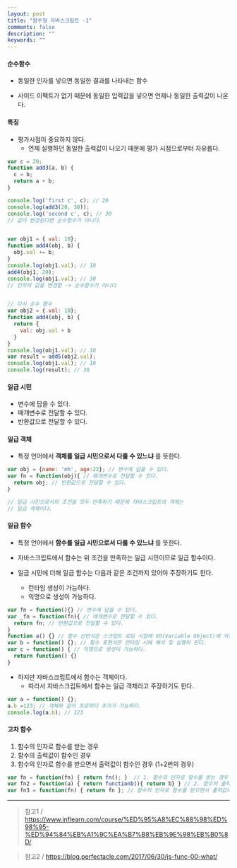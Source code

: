 ```yaml
---
layout: post
title: "함수형 자바스크립트 -1"
comments: false
description: ""
keywords: ""
---
```



#### 순수함수

- 동일한 인자를 넣으면 동일한 결과를 나타내는 함수

- 사이드 이펙트가 없기 때문에 동일한 입력값을 넣으면 언제나 동일한 출력값이 나온다.



#### 특징
- 평가시점이 중요하지 않다.
  - 언제 실행하던 동일한 출력값이 나오기 때문에 평가 시점으로부터 자유롭다.


```javascript
var c = 20;
function add3(a, b) {
  c = b;
  return a + b;
}

console.log('first c', c); // 20
console.log(add3(20, 30));
console.log('second c', c); // 30
// 값이 변경된다면 순수함수가 아니다.


var obj1 = { val: 10};
function add4(obj, b) {
  obj.val += b;
}
console.log(obj1.val); // 10
add4(obj1, 20);
console.log(obj1.val); // 30
// 인자의 값을 변경함 -> 순수함수가 아니다


// 다시 순수 함수
var obj2 = { val: 10};
function add4(obj, b) {
  return {
    val: obj.val + b
  }
}
console.log(obj1.val); // 10
var result = add5(obj2.val);
console.log(obj1.val); // 10
console.log(result); // 30
```




#### 일급 시민

- 변수에 담을 수 있다.
- 매개변수로 전달할 수 있다.
- 반환값으로 전달할 수 있다.

#### 일급 객체

- 특정 언어에서 **객체를 일급 시민으로서 다룰 수 있느냐** 를 뜻한다.

```javascript
var obj = {name: 'mh', age:22}; // 변수에 담을 수 있다.
var fn = function(obj){ // 매개변수로 전달할 수 있다.
  return obj; // 반환값으로 전달할 수 있다.
}

// 일급 시민으로서의 조건을 모두 만족하기 때문에 자바스크립트의 객체는
// 일급 객체이다.
```

#### 일급 함수

- 특정 언어에서 **함수를 일급 시민으로서 다룰 수 있느냐** 를 뜻한다.

- 자바스크립트에서 함수는 위 조건을 만족하는 일급 시민이므로 일급 함수이다.

- 일급 시민에 더해 일급 함수는 다음과 같은 조건까지 있어야 주장하기도 한다.
  - 런타임 생성이 가능하다.
  - 익명으로 생성이 가능하다.


```javascript
var fn = function(){} // 변수에 담을 수 있다.
var _fn = function(fn){ // 매개변수로 전달할 수 있다.
  return fn; // 반환값으로 전달할 수 있다.
}
function a() {} // 함수 선언식은 스크립트 로딩 시점에 VO(Variable Object)에 저장됨
var b = function() {}; // 함수 표현식은 런타임 시에 해석 및 실행이 된다.
var c = function() { // 익명으로 생성이 가능하다.
  return function() {}
}
```

- 하지만 자바스크립트에서 함수는 객체이다.
  - 따라서 자바스크립트에서 함수는 일급 객체라고 주장하기도 한다.

```javascript
var a = function() {};
a.b =123; // 객체와 같이 프로퍼티 추가가 가능하다.
console.log(a.b); // 123
```

#### 고차 함수
1. 함수의 인자로 함수를 받는 경우
2. 함수의 출력값이 함수인 경우
3. 함수의 인자로 함수를 받으면서 출력값이 함수인 경우 (1+2번의 경우)

```javascript
var fn = function(fn) { return fn(); }  // 1. 함수의 인자로 함수를 받는 경우
var fn2 = function(a) { return functionb(){ return b} } // 2. 함수의 출력값이 함수인 경우
var fn3 = function(fn) { return fn }; // 함수의 인자로 함수를 받으면서 출력값이 함수인 경우

```


---

> 참고1 / https://www.inflearn.com/course/%ED%95%A8%EC%88%98%ED%98%95-%ED%94%84%EB%A1%9C%EA%B7%B8%EB%9E%98%EB%B0%8D/

> 참고2 / https://blog.perfectacle.com/2017/06/30/js-func-00-what/
